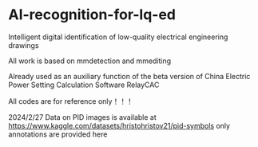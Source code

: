 # AI-recognition-for-lq-ed
Intelligent digital identification of low-quality electrical engineering drawings


All work is based on mmdetection and mmediting

Already used as an auxiliary function of the beta version of China Electric Power Setting Calculation Software RelayCAC

All codes are for reference only！！！



2024/2/27 Data on PID images is available at https://www.kaggle.com/datasets/hristohristov21/pid-symbols
only annotations are provided here
